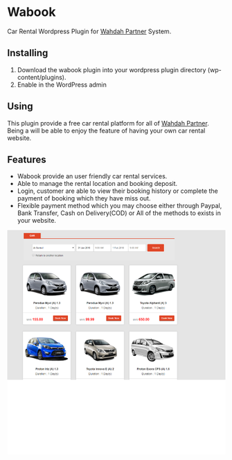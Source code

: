 # Wabook
Car Rental Wordpress Plugin for <a href="https://partners.wahdah.my/">Wahdah Partner</a> System. 

## Installing
1. Download the wabook plugin into your wordpress plugin directory (wp-content/plugins).
2. Enable in the WordPress admin

## Using
This plugin provide a free car rental platform for all of <a href="https://partners.wahdah.my/">Wahdah Partner</a>.
Being a will be able to enjoy the feature of having your own car rental website.

## Features
* Wabook provide an user friendly car rental services.
* Able to manage the rental location and booking deposit.
* Login, customer are able to view their booking history or complete the payment of booking which they have miss out.
* Flexible payment method which you may choose either through Paypal, Bank Transfer, Cash on Delivery(COD) or All of the methods to exists in your website.

![Screenshot](home.png)
